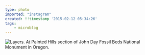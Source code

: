 ```yaml
---
type: photo
imported: "instagram"
created: !!timestamp '2015-02-12 05:34:26'
tags:
    - microblog
---
```

![Layers. At Painted Hills section of John Day Fossil Beds National Monument in Oregon.](/media/images/photos/2015/02/fc6c7ad81d72c1b1b9a3d5ae94c1e991.jpg)

